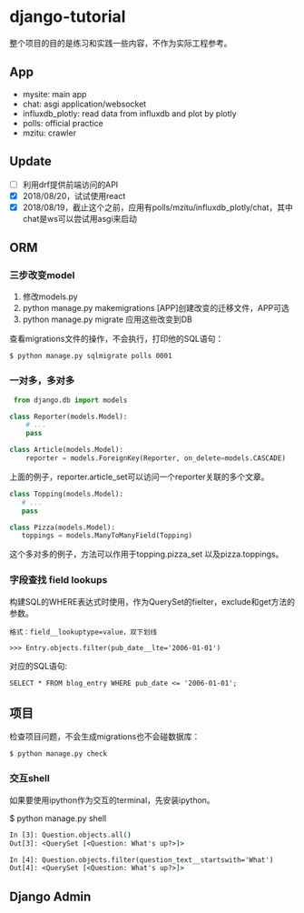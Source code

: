 # django-tutorial

整个项目的目的是练习和实践一些内容，不作为实际工程参考。

## App

- mysite: main app
- chat: asgi application/websocket
- influxdb_plotly: read data from influxdb and plot by plotly
- polls: official practice
- mzitu: crawler

## Update

- [ ] 利用drf提供前端访问的API
- [x] 2018/08/20，试试使用react
- [x] 2018/08/19，截止这个之前，应用有polls/mzitu/influxdb_plotly/chat，其中chat是ws可以尝试用asgi来启动

## ORM

### 三步改变model

1. 修改models.py
2. python manage.py makemigrations [APP]创建改变的迁移文件，APP可选
3. python manage.py migrate 应用这些改变到DB

查看migrations文件的操作，不会执行，打印他的SQL语句：

    $ python manage.py sqlmigrate polls 0001

### 一对多，多对多

```py
 from django.db import models

class Reporter(models.Model):
    # ...
    pass

class Article(models.Model):
    reporter = models.ForeignKey(Reporter, on_delete=models.CASCADE)
```

 上面的例子，reporter.article_set可以访问一个reporter关联的多个文章。

 ```py
 class Topping(models.Model):
    # ...
    pass

class Pizza(models.Model):
    toppings = models.ManyToManyField(Topping)
 ```

这个多对多的例子，方法可以作用于topping.pizza_set 以及pizza.toppings。

### 字段查找 field lookups

构建SQL的WHERE表达式时使用，作为QuerySet的fielter，exclude和get方法的参数。

    格式：field__lookuptype=value，双下划线

    >>> Entry.objects.filter(pub_date__lte='2006-01-01')

对应的SQL语句:

    SELECT * FROM blog_entry WHERE pub_date <= '2006-01-01';

## 项目

检查项目问题，不会生成migrations也不会碰数据库：

    $ python manage.py check

### 交互shell
如果要使用ipython作为交互的terminal，先安装ipython。

$ python manage.py shell

```cmd
In [3]: Question.objects.all()
Out[3]: <QuerySet [<Question: What's up?>]>

In [4]: Question.objects.filter(question_text__startswith='What')
Out[4]: <QuerySet [<Question: What's up?>]>
```

## Django Admin
